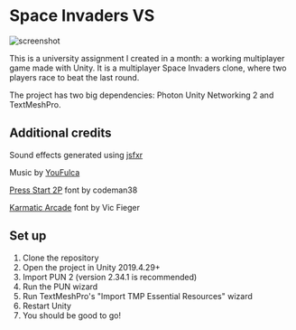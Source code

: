 # Space Invaders VS

![screenshot](./screenshot.png)

This is a university assignment I created in a month: a working multiplayer game made with Unity.
It is a multiplayer Space Invaders clone, where two players race to beat the last round.

The project has two big dependencies: Photon Unity Networking 2 and TextMeshPro.

## Additional credits

Sound effects generated using [jsfxr](http://sfxr.me/)

Music by [YouFulca](https://wingless-seraph.net/en/)

[Press Start 2P](https://www.1001fonts.com/press-start-2p-font.html) font by codeman38

[Karmatic Arcade](https://www.1001fonts.com/karmatic-arcade-font.html) font by Vic Fieger

## Set up

1. Clone the repository
2. Open the project in Unity 2019.4.29+
3. Import PUN 2 (version 2.34.1 is recommended)
4. Run the PUN wizard
5. Run TextMeshPro's "Import TMP Essential Resources" wizard
6. Restart Unity
7. You should be good to go!
